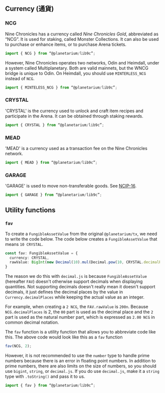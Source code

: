 ## Currency (通貨)

### NCG

Nine Chronicles has a currency called *Nine Chronicles Gold*, abbreviated as “NCG”. It is used for staking, called Monster Collections. It can also be used to purchase or enhance items, or to purchase Arena tickets.

```typescript
import { NCG } from “@planetarium/lib9c”;
```

However, Nine Chronicles operates two networks, Odin and Heimdall, under a system called Multiplanetary. Both are valid mainnets, but the WNCG bridge is unique to Odin. On Heimdall, you should use `MINTERLESS_NCG` instead of `NCG`.

```typescript
import { MINTELESS_NCG } from “@planetarium/lib9c”;
```

### CRYSTAL

'CRYSTAL' is the currency used to unlock and craft item recipes and participate in the Arena. It can be obtained through staking rewards.

```typescript
import { CRYSTAL } from “@planetarium/lib9c”;
```

### MEAD

'MEAD' is a currency used as a transaction fee on the Nine Chronicles network.

```typescript
import { MEAD } from “@planetarium/lib9c”;
```

### GARAGE

'GARAGE' is used to move non-transferable goods. See [NCIP-16](https://github.com/planetarium/NCIPs/blob/main/NCIP/ncip-16.md).

```typescript
import { GARAGE } from “@planetarium/lib9c”;
```

## Utility functions

### `fav`

To create a `FungibleAssetValue` from the original `@planetarium/tx`, we need to write the code below. The code below creates a `FungibleAssetValue` that means `10 CRYSTAL`.

```typescript
const fav: FungibleAssetValue = {
  currency: CRYSTAL,
  rawValue: BigInt(new Decimal(10).mul(Decimal.pow(10, CRYSTAL.decimalPlaces)).toString())
}
```

The reason we do this with `decimal.js` is because `FungibleAssetValue` (hereafter `FAV`) doesn't otherwise support decimals when displaying quantities. Not supporting decimals doesn't really mean it doesn't support decimals, it just defines the decimal places by the value in `Currency.decimalPlaces` while keeping the actual value as an integer.

For example, when creating a `2 NCG`, the `FAV.rawValue` is `200n`. Because `NCG.decimalPlaces` is 2, the `00` part is used as the decimal place and the `2` part is used as the natural number part, which is expressed as `2.00 NCG` in common decimal notation.

The `fav` function is a utility function that allows you to abbreviate code like this. The above code would look like this as a `fav` function

```typescript
fav(NCG, 2);
```

However, it is not recommended to use the `number` type to handle prime numbers because there is an error in floating point numbers. In addition to prime numbers, there are also limits on the size of numbers, so you should use `bigint`, `string`, or `decimal.js`. If you do use `decimal.js`, make it a `string` type with `.toString()` and pass it to us.

```typescript
import { fav } from “@planetarium/lib9c”;
```
